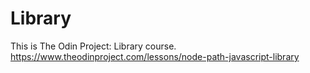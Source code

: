 # Library

This is The Odin Project: Library course.
https://www.theodinproject.com/lessons/node-path-javascript-library